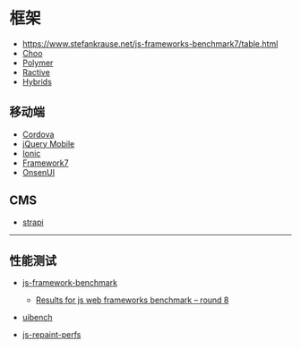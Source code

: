 框架
========

- https://www.stefankrause.net/js-frameworks-benchmark7/table.html
- [Choo](https://choo.io/)
- [Polymer](https://github.com/Polymer/polymer)
- [Ractive](https://github.com/ractivejs/ractive)
- [Hybrids](https://github.com/hybridsjs/hybrids)

## 移动端

- [Cordova](https://cordova.apache.org/)
- [jQuery Mobile](https://jquerymobile.com/)
- [Ionic](https://ionicframework.com/)
- [Framework7](https://github.com/framework7io/framework7)
- [OnsenUI](https://github.com/OnsenUI/OnsenUI)

## CMS

- [strapi](https://github.com/strapi/strapi)

---

## 性能测试

- [js-framework-benchmark](https://github.com/krausest/js-framework-benchmark)

    - [Results for js web frameworks benchmark – round 8](https://stefankrause.net/js-frameworks-benchmark8/table.html)

- [uibench](https://github.com/localvoid/uibench)
- [js-repaint-perfs](https://github.com/mathieuancelin/js-repaint-perfs)
